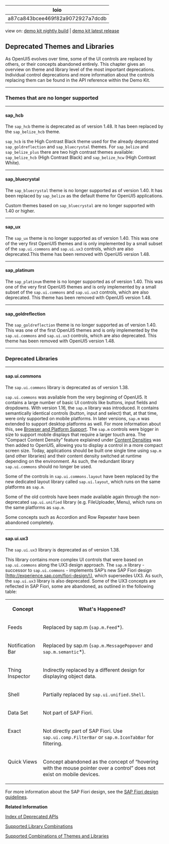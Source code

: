 <!-- loioa87ca843bcee469f82a9072927a7dcdb -->

| loio |
| -----|
| a87ca843bcee469f82a9072927a7dcdb |

<div id="loio">

view on: [demo kit nightly build](https://sdk.openui5.org/nightly/#/topic/a87ca843bcee469f82a9072927a7dcdb) | [demo kit latest release](https://sdk.openui5.org/topic/a87ca843bcee469f82a9072927a7dcdb)</div>

## Deprecated Themes and Libraries

As OpenUI5 evolves over time, some of the UI controls are replaced by others, or their concepts abandoned entirely. This chapter gives an overview on theme and library level of the most important deprecations. Individual control deprecations and more information about the controls replacing them can be found in the API reference within the Demo Kit.

***

### Themes that are no longer supported

***

#### sap\_hcb

The `sap_hcb` theme is deprecated as of version 1.48. It has been replaced by the `sap_belize_hcb` theme.

`sap_hcb` is the High Contrast Black theme used for the already deprecated `sap_goldreflection` and `sap_bluecrystal` themes. For `sap_belize` and `sap_belize_plus` there are two high contrast themes available: `sap_belize_hcb` \(High Contrast Black\) and `sap_belize_hcw` \(High Contrast White\).

***

#### sap\_bluecrystal

The `sap_bluecrystal` theme is no longer supported as of version 1.40. It has been replaced by `sap_belize` as the default theme for OpenUI5 applications.

Custom themes based on `sap_bluecrystal` are no longer supported with 1.40 or higher.

***

#### sap\_ux

The `sap_ux` theme is no longer supported as of version 1.40. This was one of the very first OpenUI5 themes and is only implemented by a small subset of the `sap.ui.commons` and `sap.ui.ux3` controls, which are also deprecated.This theme has been removed with OpenUI5 version 1.48.

***

#### sap\_platinum

The `sap_platinum` theme is no longer supported as of version 1.40. This was one of the very first OpenUI5 themes and is only implemented by a small subset of the `sap.ui.commons` and `sap.ui.ux3` controls, which are also deprecated. This theme has been removed with OpenUI5 version 1.48.

***

#### sap\_goldreflection

The `sap_goldreflection` theme is no longer supported as of version 1.40. This was one of the first OpenUI5 themes and is only implemented by the `sap.ui.commons` and `sap.ui.ux3` controls, which are also deprecated. This theme has been removed with OpenUI5 version 1.48.

***

### Deprecated Libraries

***

#### sap.ui.commons

The `sap.ui.commons` library is deprecated as of version 1.38.

`sap.ui.commons` was available from the very beginning of OpenUI5. It contains a large number of basic UI controls like buttons, input fields and dropdowns. With version 1.16, the `sap.m` library was introduced. It contains semantically identical controls \(button, input and select\) that, at that time, were only supported on mobile platforms. In later versions, `sap.m` was extended to support desktop platforms as well. For more information about this, see [Browser and Platform Support](Browser_and_Platform_Support_74b59ef.md). The `sap.m` controls were bigger in size to support mobile displays that require a larger touch area. The “Compact Content Density” feature explained under [Content Densities](Content_Densities_e54f729.md) was then added to OpenUI5, allowing you to display a control in a more compact screen size. Today, applications should be built one single time using `sap.m` \(and other libraries\) and their content density switched at runtime depending on the environment. As such, the redundant library `sap.ui.commons` should no longer be used.

Some of the controls in `sap.ui.commons.layout` have been replaced by the new dedicated layout library called `sap.ui.layout`, which runs on the same platforms as `sap.m`.

Some of the old controls have been made available again through the non-deprecated `sap.ui.unified` library \(e.g. FileUploader, Menu\), which runs on the same platforms as `sap.m`.

Some concepts such as Accordion and Row Repeater have been abandoned completely.

***

#### sap.ui.ux3

The `sap.ui.ux3` library is deprecated as of version 1.38.

This library contains more complex UI controls that were based on `sap.ui.commons` along the UX3 design approach. The `sap.m` library - successor to `sap.ui.commons` - implements SAP’s new SAP Fiori design \[http://experience.sap.com/fiori-design/\], which supersedes UX3. As such, the `sap.ui.ux3` library is also deprecated. Some of the UX3 concepts are reflected in SAP Fiori, some are abandoned, as outlined in the following table:


<table>
<tr>
<th valign="top">

Concept

</th>
<th valign="top">

What's Happened?

</th>
</tr>
<tr>
<td valign="top">

Feeds

</td>
<td valign="top">

Replaced by sap.m \(`sap.m.Feed`\*\).

</td>
</tr>
<tr>
<td valign="top">

Notification Bar

</td>
<td valign="top">

Replaced by sap.m \(`sap.m.MessagePopover` and `sap.m.semantic`\*\).

</td>
</tr>
<tr>
<td valign="top">

Thing Inspector

</td>
<td valign="top">

Indirectly replaced by a different design for displaying object data.

</td>
</tr>
<tr>
<td valign="top">

Shell

</td>
<td valign="top">

Partially replaced by `sap.ui.unified.Shell`.

</td>
</tr>
<tr>
<td valign="top">

Data Set

</td>
<td valign="top">

Not part of SAP Fiori.

</td>
</tr>
<tr>
<td valign="top">

Exact

</td>
<td valign="top">

Not directly part of SAP Fiori. Use `sap.ui.comp.FilterBar` or `sap.m.IconTabBar` for filtering.

</td>
</tr>
<tr>
<td valign="top">

Quick Views

</td>
<td valign="top">

Concept abandoned as the concept of “hovering with the mouse pointer over a control” does not exist on mobile devices.

</td>
</tr>
</table>

For more information about the SAP Fiori design, see the [SAP Fiori design guidelines](http://experience.sap.com/fiori-design/).

**Related Information**  


[Index of Deprecated APIs](https://sdk.openui5.org/api/deprecated)

[Supported Library Combinations](Supported_Library_Combinations_363cd16.md "OpenUI5 provides a set of JavaScript and CSS libraries, which can be combined in an application using the combinations that are supported.")

[Supported Combinations of Themes and Libraries](Supported_Combinations_of_Themes_and_Libraries_38ff8c2.md "This chapter gives an overview of the possible combinations of themes and libraries for the OpenUI5 versions that are still in maintenance.")

